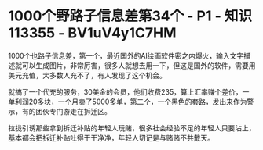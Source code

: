 # 1000个野路子信息差第34个 - P1 - 知识113355 - BV1uV4y1C7HM

1000个也路子信息差，第一个，最近国外的AI绘画软件密之内爆火，输入文字描述就可以生成图片，非常厉害，很多人就想去用一下，但这是国外的软件，需要用美元充值，大多数人充不了，有人发现了这个机会。

就搞了一个代充的服务，30美金的会员，他们收费235，算上汇率赚个差价，一单利润20多块，一个月卖了5000多单，第二个，一个黑色的套路，发出来作为警示，有的团伙专门游走在拆迁区。

拉拢引诱那些拿到拆迁补贴的年轻人玩赌，很多社会经验不足的年轻人只要沾上，基本都会把拆迁补贴吐得干干净净，年轻人切记是与赌赌不共戴天。

